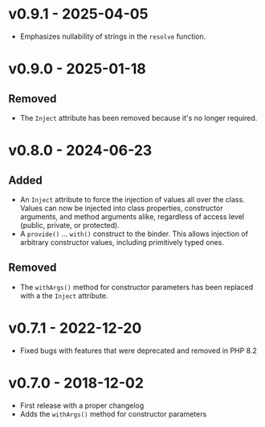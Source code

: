 v0.9.1 - 2025-04-05
===================
- Emphasizes nullability of strings in the `resolve` function.

v0.9.0 - 2025-01-18
===================
Removed
-------
- The `Inject` attribute has been removed because it's no longer required.

v0.8.0 - 2024-06-23
===================
Added
-----
- An `Inject` attribute to force the injection of values all over the class. Values can now be injected into class properties, constructor arguments, and method arguments alike, regardless of access level (public, private, or protected).
- A `provide()` ... `with()` construct to the binder. This allows injection of arbitrary constructor values, including primitively typed ones.

Removed
-------
- The `withArgs()` method for constructor parameters has been replaced with a the `Inject` attribute.

v0.7.1 - 2022-12-20
===================
- Fixed bugs with features that were deprecated and removed in PHP 8.2

v0.7.0 - 2018-12-02
===================
- First release with a proper changelog
- Adds the `withArgs()` method for constructor parameters
